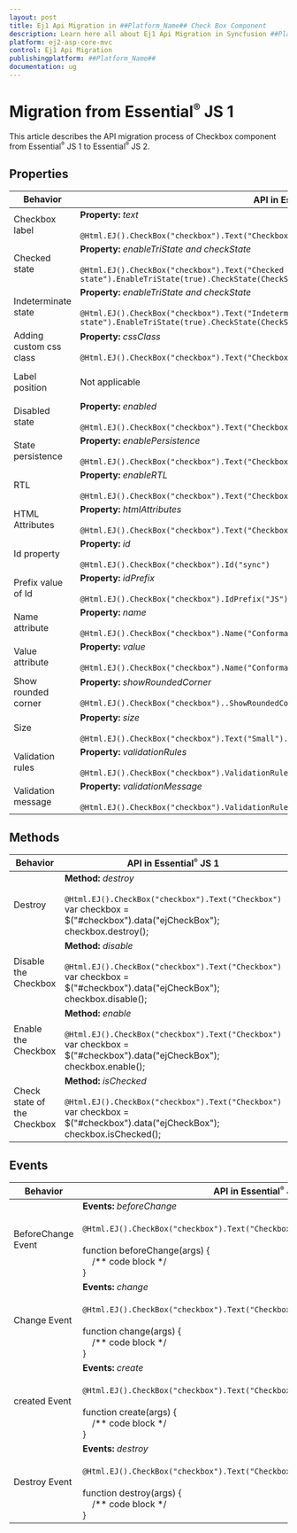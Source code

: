 ```yaml
---
layout: post
title: Ej1 Api Migration in ##Platform_Name## Check Box Component
description: Learn here all about Ej1 Api Migration in Syncfusion ##Platform_Name## Check Box component of Syncfusion Essential JS 2 and more.
platform: ej2-asp-core-mvc
control: Ej1 Api Migration
publishingplatform: ##Platform_Name##
documentation: ug
---
```



# Migration from Essential<sup style="font-size:70%">&reg;</sup> JS 1

This article describes the API migration process of Checkbox component from Essential<sup style="font-size:70%">&reg;</sup> JS 1 to Essential<sup style="font-size:70%">&reg;</sup> JS 2.

## Properties

| Behavior | API in Essential<sup style="font-size:70%">&reg;</sup> JS 1 | API in Essential<sup style="font-size:70%">&reg;</sup> JS 2 |
| --- | --- | --- |
| Checkbox label | **Property:** *text* <br/><br/> `@Html.EJ().CheckBox("checkbox").Text("Checkbox")` | **Property:** *label* <br/><br/> `@Html.EJS().CheckBox("checkbox").Label("Checkbox").Render()` |
| Checked state | **Property:** *enableTriState and checkState* <br/><br/> `@Html.EJ().CheckBox("checkbox").Text("Checked state").EnableTriState(true).CheckState(CheckState.Check)` | **Property:** *checked* <br/><br/> `@Html.EJS().CheckBox("checkbox").Checked(true).Label("Checked state").Render()` |
| Indeterminate state | **Property:** *enableTriState and checkState* <br/><br/> `@Html.EJ().CheckBox("checkbox").Text("Indeterminate state").EnableTriState(true).CheckState(CheckState.Indeterminate)` | **Property:** *indeterminate* <br/><br/> `@Html.EJS().CheckBox("checkbox").Indeterminate(true).Label("Indeterminate state").Render()` |
| Adding custom css class | **Property:** *cssClass* <br/><br/> `@Html.EJ().CheckBox("checkbox").Text("Checkbox").CssClass("custom-class")` | **Property:** *cssClass* <br/><br/> `@Html.EJS().CheckBox("checkbox").CssClass("custom-class").Label("Checkbox").Render()` |
| Label position | Not applicable | **Property:** *labelPosition* <br/><br/> `@Html.EJS().CheckBox("checkbox").Label("Checkbox").LabelPosition(Syncfusion.EJ2.Buttons.LabelPosition.Before).Render()` |
| Disabled state | **Property:** *enabled* <br/><br/> `@Html.EJ().CheckBox("checkbox").Text("Checkbox").Enabled(false)` | **Property:** *disabled* <br/><br/> `@Html.EJS().CheckBox("checkbox").Disabled(true).Label("Checkbox").Render()` |
| State persistence | **Property:** *enablePersistence* <br/><br/> `@Html.EJ().CheckBox("checkbox").Text("Checkbox").EnablePersistence(true)` | **Property:** *enablePersistence* <br/><br/> `@Html.EJS().CheckBox("checkbox").EnablePersistence(true).Label("Checkbox").Render()` |
| RTL | **Property:** *enableRTL* <br/><br/> `@Html.EJ().CheckBox("checkbox").Text("Checkbox").EnableRTL(true)` | **Property:** *enableRtl* <br/><br/> `@Html.EJS().CheckBox("checkbox").EnableRtl(true).Label("Checkbox").Render()` |
| HTML Attributes | **Property:** *htmlAttributes* <br/><br/> `@Html.EJ().CheckBox("checkbox").Text("Checkbox").HtmlAttributes("")` | Not applicable |
| Id property | **Property:** *id* <br/><br/>`@Html.EJ().CheckBox("checkbox").Id("sync")` | Not applicable |
| Prefix value of Id | **Property:** *idPrefix* <br/><br/> `@Html.EJ().CheckBox("checkbox").IdPrefix("JS")` | Not applicable |
| Name attribute | **Property:** *name* <br/><br/> `@Html.EJ().CheckBox("checkbox").Name("Conformation"` | **Property:** *name* <br/><br/> `@Html.EJS().CheckBox("checkbox").Name("Conformation").Render()` |
| Value attribute | **Property:** *value* <br/><br/> `@Html.EJ().CheckBox("checkbox").Name("Conformation").Value("received")` | **Property:** *value* <br/><br/> `@Html.EJS().CheckBox("checkbox").Name("Conformation").Value("received").Render()` |
| Show rounded corner | **Property:** *showRoundedCorner* <br/><br/>`@Html.EJ().CheckBox("checkbox")..ShowRoundedCorner(true).Text("Checkbox")` | Not applicable |
| Size | **Property:** *size* <br/><br/> `@Html.EJ().CheckBox("checkbox").Text("Small").Size(Size.Small)` | **Property:** *cssClass* <br/><br/> `@Html.EJS().CheckBox("checkbox").CssClass("e-small").Label("Checkbox").Render()` |
| Validation rules | **Property:** *validationRules* <br/><br/> `@Html.EJ().CheckBox("checkbox").ValidationRules(ViewBag.rules)` | Not applicable |
| Validation message | **Property:** *validationMessage* <br/><br/> `@Html.EJ().CheckBox("checkbox").ValidationRules(ViewBag.rules).ValidationMessage(ViewBag.message)` | Not applicable |

## Methods

| Behavior | API in Essential<sup style="font-size:70%">&reg;</sup> JS 1 | API in Essential<sup style="font-size:70%">&reg;</sup> JS 2 |
| --- | --- | --- |
| Destroy | **Method:** *destroy* <br/><br/> `@Html.EJ().CheckBox("checkbox").Text("Checkbox")` <br/> var checkbox = $("#checkbox").data("ejCheckBox"); <br/> checkbox.destroy(); | **Method:** *destroy* <br/><br/> `@Html.EJS().CheckBox("checkbox").Label("Checkbox").Render()` <br/>var checkbox = document.getElementById('checkbox').ej2_instances[0]; <br/>checkbox.destroy(); |
| Disable the Checkbox | **Method:** *disable* <br/><br/> `@Html.EJ().CheckBox("checkbox").Text("Checkbox")` <br/> var checkbox = $("#checkbox").data("ejCheckBox"); <br/>checkbox.disable(); | Not applicable |
| Enable the Checkbox | **Method:** *enable* <br/><br/> `@Html.EJ().CheckBox("checkbox").Text("Checkbox")` <br/> var checkbox = $("#checkbox").data("ejCheckBox"); <br/>checkbox.enable(); | Not applicable |
| Check state of the Checkbox | **Method:** *isChecked* <br/><br/> `@Html.EJ().CheckBox("checkbox").Text("Checkbox")` <br/> var checkbox = $("#checkbox").data("ejCheckBox"); <br/>checkbox.isChecked(); | Not applicable |

## Events

| Behavior | API in Essential<sup style="font-size:70%">&reg;</sup> JS 1 | API in Essential<sup style="font-size:70%">&reg;</sup> JS 2 |
| --- | --- | --- |
| BeforeChange Event | **Events:** *beforeChange* <br/><br/> `@Html.EJ().CheckBox("checkbox").Text("Checkbox").BeforeChange("beforeChange")`* <br/><br/>function beforeChange(args) {<br/> &nbsp;&nbsp;&nbsp;&nbsp;/** code block */ <br/>} | Not applicable |
| Change Event | **Events:** *change* <br/><br/> `@Html.EJ().CheckBox("checkbox").Text("Checkbox").Change("change")`* <br/><br/>function change(args) {<br/> &nbsp;&nbsp;&nbsp;&nbsp;/** code block */ <br/>} | **Events:** *change* <br/><br/> `@Html.EJS().CheckBox("checkbox").Label("Checkbox").Change("change").Render()`* <br/><br/>function change(args) {<br/> &nbsp;&nbsp;&nbsp;&nbsp;/** code block */ <br/>} |
| created Event | **Events:** *create* <br/><br/> `@Html.EJ().CheckBox("checkbox").Text("Checkbox").Create("create")`* <br/><br/>function create(args) {<br/> &nbsp;&nbsp;&nbsp;&nbsp;/** code block */ <br/>} | **Events:** *created* <br/><br/> `@Html.EJS().CheckBox("checkbox").Label("Checkbox").Created("created").Render()`* <br/><br/>function created() {<br/> &nbsp;&nbsp;&nbsp;&nbsp;/** code block */ <br/>} |
| Destroy Event | **Events:** *destroy* <br/><br/> `@Html.EJ().CheckBox("checkbox").Text("Checkbox").Destroy("destroy")`* <br/><br/>function destroy(args) {<br/>&nbsp;&nbsp;&nbsp;&nbsp;/** code block */ <br/>} | Not applicable |